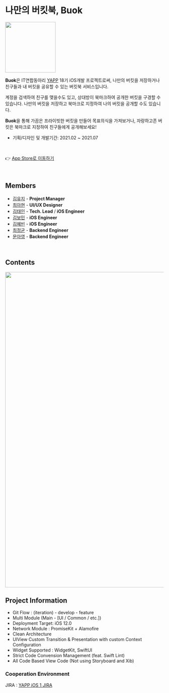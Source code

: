 # 나만의 버킷북, Buok

<img src="https://user-images.githubusercontent.com/22339322/126414872-3691102b-cbbd-4cc7-87e1-8c43630f1e27.png" width="160" height="160">

**Buok**은 IT연합동아리 [YAPP](http://yapp.co.kr) 18기 iOS개발 프로젝트로써, 나만의 버킷을 저장하거나 친구들과 내 버킷을 공유할 수 있는 버킷북 서비스입니다.

 

계정을 검색하여 친구를 맺을수도 있고, 상대방이 북마크하여 공개한 버킷을 구경할 수 있습니다. 나만의 버킷을 저장하고 북마크로 지정하여 나의 버킷을 공개할 수도 있습니다.

 

**Buok**을 통해 가끔은 프라이빗한 버킷을 만들어 목표의식을 가져보거나, 자랑하고픈 버킷은 북마크로 지정하여 친구들에게 공개해보세요!

 

- 기획/디자인 및 개발기간: 2021.02 ~ 2021.07

<br />

👉 [App Store로 이동하기](https://apps.apple.com/kr/app/buok-%EB%B6%81-bucket-buok/id1568840044)

<br />

## Members

* [김유지](https://github.com/snowflake25) - **Project Manager**
* [최아현](https://github.com/ahyun58) - **UI/UX Designer**
* [김태인](https://github.com/della-padula) - **Tech. Lead** / **iOS Engineer**
* [김보민](https://github.com/BOMS2) - **iOS Engineer**
* [김혜빈](https://github.com/kimhyebeen) - **iOS Engineer**
* [최정균](https://github.com/wjdrbs96) - **Backend Engineer**
* [문아영](https://github.com/ayoung0073) - **Backend Engineer**

<br />

## Contents

<img width="999" src="https://user-images.githubusercontent.com/22339322/126416202-88617313-dbaa-4c82-9cd5-4ba1873eba4a.png" />

<br />

## Project Information

- Git Flow : (iteration) - develop - feature
- Multi Module (Main - [UI / Common / etc.])
- Deployment Target: iOS 12.0
- Network Module : PromiseKit + Alamofire
- Clean Architecture
- UIView Custom Transition & Presentation with custom Context Configuration
- Widget Supported : WidgetKit, SwiftUI
- Strict Code Convension Management (feat. Swift Lint)
- All Code Based View Code (Not using Storyboard and Xib)

### Cooperation Environment
JIRA : [YAPP iOS 1 JIRA](https://yappios1.atlassian.net/jira/software/projects/YITEAM/boards/1)
